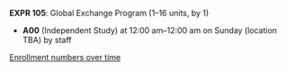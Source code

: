 **EXPR 105**: Global Exchange Program (1–16 units, by 1)

- **A00** (Independent Study) at 12:00 am–12:00 am on Sunday (location TBA) by staff

[Enrollment numbers over time](./EXPR105.tsv)

